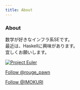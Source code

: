```yaml
---
title: About
---
```

<article>

<h3>About</h3>

数学が好きなインフラ系SEです。  
最近は、Haskellに興味があります。  
宜しくお願いします。  

[![Project Euler](http://projecteuler.net/profile/IMOKURI.png)](http://projecteuler.net/)

<a href="https://twitter.com/rouge_pawn" class="twitter-follow-button" data-show-count="false">Follow @rouge_pawn</a>
<script>!function(d,s,id){var js,fjs=d.getElementsByTagName(s)[0],p=/^http:/.test(d.location)?'http':'https';if(!d.getElementById(id)){js=d.createElement(s);js.id=id;js.src=p+'://platform.twitter.com/widgets.js';fjs.parentNode.insertBefore(js,fjs);}}(document, 'script', 'twitter-wjs');</script>

<a class="github-button" href="https://github.com/IMOKURI" data-count-href="/IMOKURI/followers" data-count-api="/users/IMOKURI#followers" data-count-aria-label="# followers on GitHub" aria-label="Follow @IMOKURI on GitHub">Follow @IMOKURI</a>
<script async defer id="github-bjs" src="https://buttons.github.io/buttons.js"></script>

</article>

